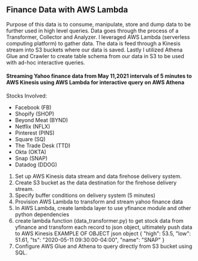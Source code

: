 ## Finance Data with AWS Lambda

Purpose of this data is to consume, manipulate, store and dump data to be further used in high level queries. Data goes through the process of a Transformer, Collector and Analyzer. I leveraged AWS Lambda (serverless computing platform) to gather data. The data is feed through a Kinesis stream into S3 buckets where our data is saved. Lastly I utilized Athena Glue and Crawler to create table schema from our data in S3 to be used with ad-hoc interactive queries. 

#### Streaming Yahoo finance data from May 11,2021 intervals of 5 minutes to AWS Kinesis using AWS Lambda for interactive query on AWS Athena

Stocks Involved:
- Facebook (FB)
- Shopify (SHOP)
- Beyond Meat (BYND)
- Netflix (NFLX)
- Pinterest (PINS)
- Square (SQ)
- The Trade Desk (TTD)
- Okta (OKTA)
- Snap (SNAP)
- Datadog (DDOG)

1. Set up AWS Kinesis data stream and data firehose delivery system.
2. Create S3 bucket as the data destination for the firehose delivery stream.
3. Specify buffer conditions on delivery system (5 minutes)
4. Provision AWS Lambda to transform and stream yahoo finance data
5. In AWS Lambda, create lambda layer to use yfinance module and other python dependencies
6. create lambda function (data_transformer.py) to get stock data from yfinance and transform each record to json object, ultimately push data to AWS Kinesis
EXAMPLE OF OBJECT
      json object {
                      "high": 53.5, 
                      "low": 51.61, 
                      "ts": "2020-05-11 09:30:00-04:00", 
                      "name": "SNAP"
                  }
7. Configure AWS Glue and Athena to query directly from S3 bucket using SQL.
